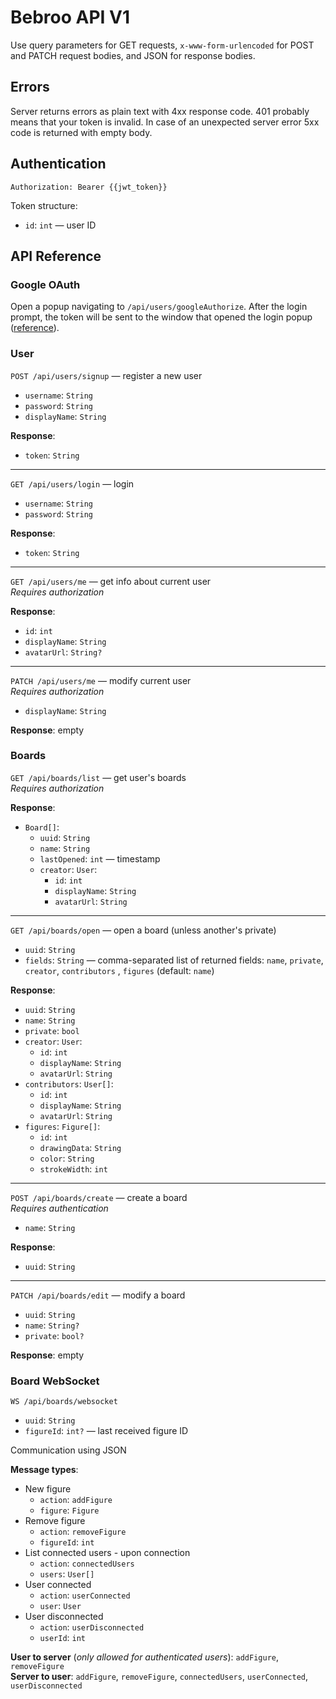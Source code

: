 # Bebroo API V1

Use query parameters for GET requests, `x-www-form-urlencoded` for POST and PATCH request bodies, and JSON for response
bodies.

## Errors

Server returns errors as plain text with 4xx response code. 401 probably means that your token is invalid. In case of an
unexpected server error 5xx code is returned with empty body.

## Authentication

`Authorization: Bearer {{jwt_token}}`

Token structure:

- `id`: `int` — user ID

## API Reference

### Google OAuth

Open a popup navigating to `/api/users/googleAuthorize`. After the login prompt, the token will be sent to the window that opened
the login popup ([reference](https://github.com/ubuntuegor/bebroo/tree/backend/server/src/main/resources/templates/googleOAuthSuccess.ftl)).

### User

`POST /api/users/signup` — register a new user

- `username`: `String`
- `password`: `String`
- `displayName`: `String`

**Response**:

- `token`: `String`

---

`GET /api/users/login` — login

- `username`: `String`
- `password`: `String`

**Response**:

- `token`: `String`

---

`GET /api/users/me` — get info about current user  
*Requires authorization*

**Response**:

- `id`: `int`
- `displayName`: `String`
- `avatarUrl`: `String?`

---

`PATCH /api/users/me` — modify current user  
*Requires authorization*

- `displayName`: `String`

**Response**:
empty

### Boards

`GET /api/boards/list` — get user's boards  
*Requires authorization*

**Response**:

- `Board[]`:
    - `uuid`: `String`
    - `name`: `String`
    - `lastOpened`: `int` — timestamp
    - `creator`: `User`:
        - `id`: `int`
        - `displayName`: `String`
        - `avatarUrl`: `String`

---

`GET /api/boards/open` — open a board (unless another's private)

- `uuid`: `String`
- `fields`: `String` — comma-separated list of returned fields: `name`, `private`, `creator`, `contributors`
  , `figures` (default: `name`)

**Response**:

- `uuid`: `String`
- `name`: `String`
- `private`: `bool`
- `creator`: `User`:
    - `id`: `int`
    - `displayName`: `String`
    - `avatarUrl`: `String`
- `contributors`: `User[]`:
    - `id`: `int`
    - `displayName`: `String`
    - `avatarUrl`: `String`
- `figures`: `Figure[]`:
    - `id`: `int`
    - `drawingData`: `String`
    - `color`: `String`
    - `strokeWidth`: `int`

---

`POST /api/boards/create` — create a board  
*Requires authentication*

- `name`: `String`

**Response**:

- `uuid`: `String`

---

`PATCH /api/boards/edit` — modify a board

- `uuid`: `String`
- `name`: `String?`
- `private`: `bool?`

**Response**: empty

### Board WebSocket

`WS /api/boards/websocket`

- `uuid`: `String`
- `figureId`: `int?` — last received figure ID

Communication using JSON

**Message types**:

- New figure
    - `action`: `addFigure`
    - `figure`: `Figure`
- Remove figure
    - `action`: `removeFigure`
    - `figureId`: `int`
- List connected users - upon connection
    - `action`: `connectedUsers`
    - `users`: `User[]`
- User connected
    - `action`: `userConnected`
    - `user`: `User`
- User disconnected
    - `action`: `userDisconnected`
    - `userId`: `int`

**User to server** (*only allowed for authenticated users*): `addFigure`, `removeFigure`  
**Server to user**: `addFigure`, `removeFigure`, `connectedUsers`, `userConnected`, `userDisconnected`  